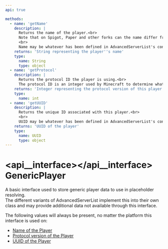 ```yaml
---
api: true

methods:
  - name: 'getName'
    description: |
      Returns the name of the player.<br>
      Note that on Spigot, Paper and other forks can the name differ from the one cached by AdvancedServerList, if the plugin was able to retrieve an OfflinePlayer instance from the server. On BungeeCord and Velocity will the returned String always be the name from the cache.<br>
      <br>
      Name may be whatever has been defined in AdvancedServerList's config.yml, should the player not be cached yet by the plugin.
    returns: 'String representing the player''s name'
    type:
      name: String
      type: object
  - name: 'getProtocol'
    description: |
      Returns the protocol ID the player is using.<br>
      The protocol ID is an integer used by Minecraft to determine what version a server or client is running.
    returns: 'Integer representing the protocol version of this player.'
    type:
      name: int
  - name: 'getUUID'
    description: |
      Returns the unique ID associated with this player.<br>
      <br>
      UUID may be whatever has been defined in AdvancedServerList's config.yml, should the player not be cached yet by AdvancedServerList.
    returns: 'UUID of the player'
    type:
      name: UUID
      type: object
---
```


# <api__interface></api__interface> GenericPlayer

A basic interface used to store generic player data to use in placeholder resolving.  
The different variants of AdvancedServerList implement this into their own class and may provide additional data not available through this interface.

The following values will always be present, no matter the platform this interface is used on:

- [Name of the Player](#getname())
- [Protocol version of the Player](#getprotocol())
- [UUID of the Player](#getuuid())